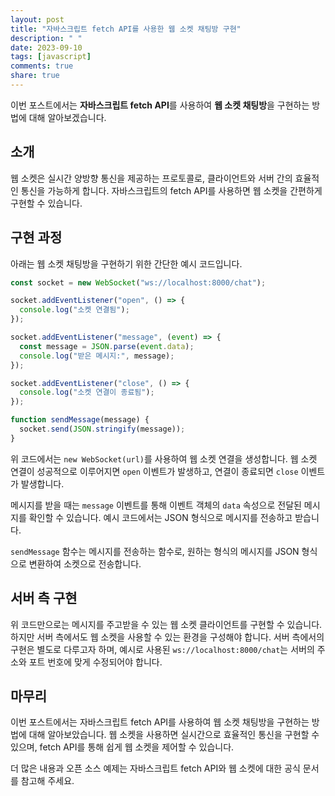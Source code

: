 ```yaml
---
layout: post
title: "자바스크립트 fetch API를 사용한 웹 소켓 채팅방 구현"
description: " "
date: 2023-09-10
tags: [javascript]
comments: true
share: true
---
```


이번 포스트에서는 **자바스크립트 fetch API**를 사용하여 **웹 소켓 채팅방**을 구현하는 방법에 대해 알아보겠습니다.

## 소개

웹 소켓은 실시간 양방향 통신을 제공하는 프로토콜로, 클라이언트와 서버 간의 효율적인 통신을 가능하게 합니다. 자바스크립트의 fetch API를 사용하면 웹 소켓을 간편하게 구현할 수 있습니다.

## 구현 과정

아래는 웹 소켓 채팅방을 구현하기 위한 간단한 예시 코드입니다.

```javascript
const socket = new WebSocket("ws://localhost:8000/chat");

socket.addEventListener("open", () => {
  console.log("소켓 연결됨");
});

socket.addEventListener("message", (event) => {
  const message = JSON.parse(event.data);
  console.log("받은 메시지:", message);
});

socket.addEventListener("close", () => {
  console.log("소켓 연결이 종료됨");
});

function sendMessage(message) {
  socket.send(JSON.stringify(message));
}
```

위 코드에서는 `new WebSocket(url)`를 사용하여 웹 소켓 연결을 생성합니다. 웹 소켓 연결이 성공적으로 이루어지면 `open` 이벤트가 발생하고, 연결이 종료되면 `close` 이벤트가 발생합니다.

메시지를 받을 때는 `message` 이벤트를 통해 이벤트 객체의 `data` 속성으로 전달된 메시지를 확인할 수 있습니다. 예시 코드에서는 JSON 형식으로 메시지를 전송하고 받습니다.

`sendMessage` 함수는 메시지를 전송하는 함수로, 원하는 형식의 메시지를 JSON 형식으로 변환하여 소켓으로 전송합니다.

## 서버 측 구현

위 코드만으로는 메시지를 주고받을 수 있는 웹 소켓 클라이언트를 구현할 수 있습니다. 하지만 서버 측에서도 웹 소켓을 사용할 수 있는 환경을 구성해야 합니다. 서버 측에서의 구현은 별도로 다루고자 하며, 예시로 사용된 `ws://localhost:8000/chat`는 서버의 주소와 포트 번호에 맞게 수정되어야 합니다.

## 마무리

이번 포스트에서는 자바스크립트 fetch API를 사용하여 웹 소켓 채팅방을 구현하는 방법에 대해 알아보았습니다. 웹 소켓을 사용하면 실시간으로 효율적인 통신을 구현할 수 있으며, fetch API를 통해 쉽게 웹 소켓을 제어할 수 있습니다.

더 많은 내용과 오픈 소스 예제는 자바스크립트 fetch API와 웹 소켓에 대한 공식 문서를 참고해 주세요.